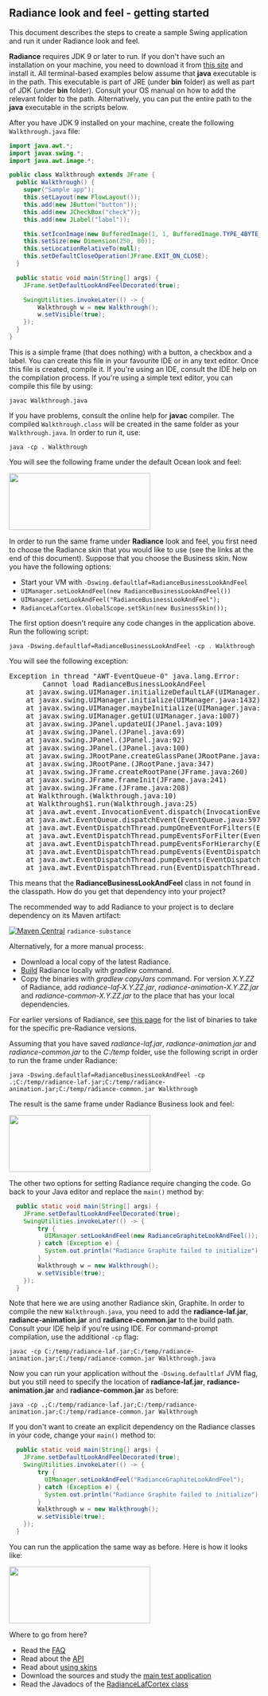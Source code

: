 ## Radiance look and feel - getting started

This document describes the steps to create a sample Swing application and run it under Radiance look and feel.

**Radiance** requires JDK 9 or later to run. If you don't have such an installation on your machine, you need to download it from [this site](http://www.oracle.com/technetwork/java/javase/downloads/index.html) and install it. All terminal-based examples below assume that **java** executable is in the path. This executable is part of JRE (under **bin** folder) as well as part of JDK (under **bin** folder). Consult your OS manual on how to add the relevant folder to the path. Alternatively, you can put the entire path to the **java** executable in the scripts below.

After you have JDK 9 installed on your machine, create the following `Walkthrough.java` file:

```java
import java.awt.*;
import javax.swing.*;
import java.awt.image.*;

public class Walkthrough extends JFrame {
  public Walkthrough() {
    super("Sample app");
    this.setLayout(new FlowLayout());
    this.add(new JButton("button"));
    this.add(new JCheckBox("check"));
    this.add(new JLabel("label"));

    this.setIconImage(new BufferedImage(1, 1, BufferedImage.TYPE_4BYTE_ABGR));
    this.setSize(new Dimension(250, 80));
    this.setLocationRelativeTo(null);
    this.setDefaultCloseOperation(JFrame.EXIT_ON_CLOSE);
  }

  public static void main(String[] args) {
    JFrame.setDefaultLookAndFeelDecorated(true);

    SwingUtilities.invokeLater(() -> {
        Walkthrough w = new Walkthrough();
        w.setVisible(true);
    });
  }
}
```

This is a simple frame (that does nothing) with a button, a checkbox and a label. You can create this file in your favourite IDE or in any text editor. Once this file is created, compile it. If you're using an IDE, consult the IDE help on the compilation process. If you're using a simple text editor, you can compile this file by using:

`javac Walkthrough.java`

If you have problems, consult the online help for **javac** compiler. The compiled `Walkthrough.class` will be created in the same folder as your `Walkthrough.java`. In order to run it, use:

`java -cp . Walkthrough`

You will see the following frame under the default Ocean look and feel:

<img src="https://raw.githubusercontent.com/kirill-grouchnikov/radiance/sunshine/docs/images/laf/walkthrough/default-ocean.png" width="284" height="114">

In order to run the same frame under **Radiance** look and feel, you first need to choose the Radiance skin that you would like to use (see the links at the end of this document). Suppose that you choose the Business skin. Now you have the following options:

* Start your VM with `-Dswing.defaultlaf=RadianceBusinessLookAndFeel`
* `UIManager.setLookAndFeel(new RadianceBusinessLookAndFeel())`
* `UIManager.setLookAndFeel("RadianceBusinessLookAndFeel");`
* `RadianceLafCortex.GlobalScope.setSkin(new BusinessSkin());`

The first option doesn't require any code changes in the application above. Run the following script:

`java -Dswing.defaultlaf=RadianceBusinessLookAndFeel -cp . Walkthrough`

You will see the following exception:

<pre>
Exception in thread "AWT-EventQueue-0" java.lang.Error:
        Cannot load RadianceBusinessLookAndFeel
    at javax.swing.UIManager.initializeDefaultLAF(UIManager.java:1345)
    at javax.swing.UIManager.initialize(UIManager.java:1432)
    at javax.swing.UIManager.maybeInitialize(UIManager.java:1420)
    at javax.swing.UIManager.getUI(UIManager.java:1007)
    at javax.swing.JPanel.updateUI(JPanel.java:109)
    at javax.swing.JPanel.(JPanel.java:69)
    at javax.swing.JPanel.(JPanel.java:92)
    at javax.swing.JPanel.(JPanel.java:100)
    at javax.swing.JRootPane.createGlassPane(JRootPane.java:527)
    at javax.swing.JRootPane.(JRootPane.java:347)
    at javax.swing.JFrame.createRootPane(JFrame.java:260)
    at javax.swing.JFrame.frameInit(JFrame.java:241)
    at javax.swing.JFrame.(JFrame.java:208)
    at Walkthrough.(Walkthrough.java:10)
    at Walkthrough$1.run(Walkthrough.java:25)
    at java.awt.event.InvocationEvent.dispatch(InvocationEvent.java:209)
    at java.awt.EventQueue.dispatchEvent(EventQueue.java:597)
    at java.awt.EventDispatchThread.pumpOneEventForFilters(EventDispatchThread.java:284)
    at java.awt.EventDispatchThread.pumpEventsForFilter(EventDispatchThread.java:184)
    at java.awt.EventDispatchThread.pumpEventsForHierarchy(EventDispatchThread.java:174)
    at java.awt.EventDispatchThread.pumpEvents(EventDispatchThread.java:169)
    at java.awt.EventDispatchThread.pumpEvents(EventDispatchThread.java:161)
    at java.awt.EventDispatchThread.run(EventDispatchThread.java:122)
</pre>

This means that the **RadianceBusinessLookAndFeel** class in not found in the classpath. How do you get that dependency into your project?

The recommended way to add Radiance to your project is to declare dependency on its Maven artifact:

[![Maven Central](https://maven-badges.herokuapp.com/maven-central/org.pushing-pixels/radiance-substance/badge.svg)](https://maven-badges.herokuapp.com/maven-central/org.pushing-pixels/radiance-substance) `radiance-substance`

Alternatively, for a more manual process:
* Download a local copy of the latest Radiance.
* [Build](../building.md) Radiance locally with *gradlew* command.
* Copy the binaries with *gradlew copyJars* command. For version *X.Y.ZZ* of Radiance, add *radiance-laf-X.Y.ZZ.jar*, *radiance-animation-X.Y.ZZ.jar* and *radiance-common-X.Y.ZZ.jar* to the place that has your local dependencies.

For earlier versions of Radiance, see [this page](../archive/older-releases.md) for the list of binaries to take for the specific pre-Radiance versions.

Assuming that you have saved *radiance-laf.jar*, *radiance-animation.jar* and *radiance-common.jar* to the *C:/temp* folder, use the following script in order to run the frame under Radiance:

`java -Dswing.defaultlaf=RadianceBusinessLookAndFeel -cp .;C:/temp/radiance-laf.jar;C:/temp/radiance-animation.jar;C:/temp/radiance-common.jar Walkthrough`

The result is the same frame under Radiance Business look and feel:

<img src="https://raw.githubusercontent.com/kirill-grouchnikov/radiance/sunshine/docs/images/laf/walkthrough/business-radiance.png" width="284" height="114">

The other two options for setting Radiance require changing the code. Go back to your Java editor and replace the `main()` method by:

```java
  public static void main(String[] args) {
    JFrame.setDefaultLookAndFeelDecorated(true);
    SwingUtilities.invokeLater(() -> {
        try {
          UIManager.setLookAndFeel(new RadianceGraphiteLookAndFeel());
        } catch (Exception e) {
          System.out.println("Radiance Graphite failed to initialize");
        }
        Walkthrough w = new Walkthrough();
        w.setVisible(true);
    });
  }
```
Note that here we are using another Radiance skin, Graphite. In order to compile the new `Walkthrough.java`, you need to add the **radiance-laf.jar**, **radiance-animation.jar** and **radiance-common.jar** to the build path. Consult your IDE help if you're using IDE. For command-prompt compilation, use the additional `-cp` flag:

`javac -cp C:/temp/radiance-laf.jar;C:/temp/radiance-animation.jar;C:/temp/radiance-common.jar Walkthrough.java`

Now you can run your application without the `-Dswing.defaultlaf` JVM flag, but you still need to specify the location of **radiance-laf.jar**, **radiance-animation.jar** and **radiance-common.jar** as before:

`java -cp .;C:/temp/radiance-laf.jar;C:/temp/radiance-animation.jar;C:/temp/radiance-common.jar Walkthrough`

If you don't want to create an explicit dependency on the Radiance classes in your code, change your `main()` method to:

```java
  public static void main(String[] args) {
    JFrame.setDefaultLookAndFeelDecorated(true);
    SwingUtilities.invokeLater(() -> {
        try {
          UIManager.setLookAndFeel("RadianceGraphiteLookAndFeel");
        } catch (Exception e) {
          System.out.println("Radiance Graphite failed to initialize");
        }
        Walkthrough w = new Walkthrough();
        w.setVisible(true);
    });
  }
```  
You can run the application the same way as before. Here is how it looks like:

<img src="https://raw.githubusercontent.com/kirill-grouchnikov/radiance/sunshine/docs/images/laf/walkthrough/graphite-radiance.png" width="284" height="114">

Where to go from here?

* Read the [FAQ](faq.md)
* Read about the [API](api.md)
* Read about [using skins](skins/overview.md)
* Download the sources and study the [main test application](https://github.com/kirill-grouchnikov/radiance/blob/sunshine/demos/laf-demo/src/main/java/org/pushingpixels/radiance/demo/laf/main/Check.java)
* Read the Javadocs of the [RadianceLafCortex class](https://github.com/kirill-grouchnikov/radiance/blob/sunshine/laf/src/main/java/org/pushingpixels/radiance/laf/api/RadianceLafCortex.java)
